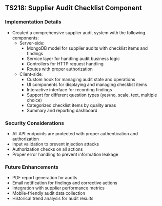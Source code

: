 ## TS218: Supplier Audit Checklist Component

### Implementation Details
- Created a comprehensive supplier audit system with the following components:
  - Server-side: 
    - MongoDB model for supplier audits with checklist items and findings
    - Service layer for handling audit business logic
    - Controllers for HTTP request handling
    - Routes with proper authorization
  - Client-side:
    - Custom hook for managing audit state and operations
    - UI components for displaying and managing checklist items
    - Interactive interface for recording findings
    - Support for different question types (yes/no, scale, text, multiple choice)
    - Categorized checklist items by quality areas
    - Summary and reporting dashboard

### Security Considerations
- All API endpoints are protected with proper authentication and authorization
- Input validation to prevent injection attacks
- Authorization checks on all actions
- Proper error handling to prevent information leakage

### Future Enhancements
- PDF report generation for audits
- Email notification for findings and corrective actions
- Integration with supplier performance metrics
- Mobile-friendly audit data collection
- Historical trend analysis for audit results 
